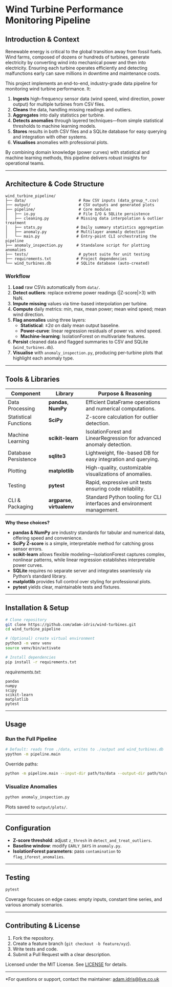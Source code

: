 # Wind Turbine Performance Monitoring Pipeline

## Introduction & Context

Renewable energy is critical to the global transition away from fossil fuels. Wind farms, composed of dozens or hundreds of turbines, generate electricity by converting wind into mechanical power and then into electricity. Ensuring each turbine operates efficiently and detecting malfunctions early can save millions in downtime and maintenance costs.

This project implements an end-to-end, industry-grade data pipeline for monitoring wind turbine performance. It:

1. **Ingests** high-frequency sensor data (wind speed, wind direction, power output) for multiple turbines from CSV files.  
2. **Cleans** the data, handling missing readings and outliers.  
3. **Aggregates** into daily statistics per turbine.  
4. **Detects anomalies** through layered techniques—from simple statistical thresholds to machine learning models.  
5. **Stores** results in both CSV files and a SQLite database for easy querying and integration with other systems.  
6. **Visualises** anomalies with professional plots.  

By combining domain knowledge (power curves) with statistical and machine learning methods, this pipeline delivers robust insights for operational teams.

---

## Architecture & Code Structure

```
wind_turbine_pipeline/
├── data/                       # Raw CSV inputs (data_group_*.csv)
├── output/                     # CSV outputs and generated plots
├── pipeline/                   # Core modules
│   ├── io.py                   # File I/O & SQLite persistence
│   ├── cleaning.py            # Missing data interpolation & outlier treatment
│   ├── stats.py               # Daily summary statistics aggregation
│   ├── anomaly.py             # Multilayer anomaly detection
│   └── main.py                # Entry-point CLI orchestrating the pipeline
├── anomaly_inspection.py      # Standalone script for plotting anomalies
├── tests/                      # pytest suite for unit testing
├── requirements.txt           # Project dependencies
└── wind_turbines.db           # SQLite database (auto-created)
```

### Workflow

1. **Load** raw CSVs automatically from `data/`.  
2. **Detect outliers**: replace extreme power readings (|Z-score|>3) with NaN.  
3. **Impute missing** values via time-based interpolation per turbine.  
4. **Compute** daily metrics: min, max, mean power; mean wind speed; mean wind direction.  
5. **Flag anomalies** using three layers:
   - **Statistical**: ±2σ on daily mean output baseline.  
   - **Power-curve**: linear regression residuals of power vs. wind speed.  
   - **Machine-learning**: IsolationForest on multivariate features.  
6. **Persist** cleaned data and flagged summaries to CSV and SQLite (`wind_turbines.db`).  
7. **Visualise** with `anomaly_inspection.py`, producing per-turbine plots that highlight each anomaly type.

---

## Tools & Libraries

| Component                  | Library                | Purpose & Reasoning                                              |
|----------------------------|------------------------|------------------------------------------------------------------|
| Data Processing            | **pandas**, **NumPy**  | Efficient DataFrame operations and numerical computations.       |
| Statistical Functions      | **SciPy**              | Z-score calculation for outlier detection.                      |
| Machine Learning           | **scikit-learn**       | IsolationForest and LinearRegression for advanced anomaly detection. |
| Database Persistence       | **sqlite3**            | Lightweight, file-based DB for easy integration and querying.     |
| Plotting                   | **matplotlib**         | High-quality, customizable visualizations of anomalies.           |
| Testing                    | **pytest**             | Rapid, expressive unit tests ensuring code reliability.          |
| CLI & Packaging            | **argparse**, **virtualenv** | Standard Python tooling for CLI interfaces and environment management. |

**Why these choices?**  
- **pandas & NumPy** are industry standards for tabular and numerical data, offering speed and convenience.  
- **SciPy Z-score** is a simple, interpretable method for catching gross sensor errors.  
- **scikit-learn** allows flexible modeling—IsolationForest captures complex, nonlinear patterns, while linear regression establishes interpretable power curves.  
- **SQLite** requires no separate server and integrates seamlessly via Python’s standard library.  
- **matplotlib** provides full control over styling for professional plots.  
- **pytest** yields clear, maintainable tests and fixtures.

---

## Installation & Setup

```bash
# Clone repository
git clone https://github.com/adam-idris/wind-turbines.git
cd wind_turbine_pipeline

# (Optional) create virtual environment
python3 -m venv venv
source venv/bin/activate

# Install dependencies
pip install -r requirements.txt
```

*requirements.txt*:
```
pandas
numpy
scipy
scikit-learn
matplotlib
pytest
```

---

## Usage

### Run the Full Pipeline
```bash
# Default: reads from ./data, writes to ./output and wind_turbines.db
ypython -m pipeline.main
```
Override paths:
```bash
python -m pipeline.main --input-dir path/to/data --output-dir path/to/output
```

### Visualize Anomalies
```bash
python anomaly_inspection.py
```
Plots saved to `output/plots/`.

---

## Configuration

- **Z-score threshold**: adjust `z_thresh` in `detect_and_treat_outliers`.  
- **Baseline window**: modify `EARLY_DAYS` in `anomaly.py`.  
- **IsolationForest parameters**: pass `contamination` to `flag_iforest_anomalies`.

---

## Testing

```bash
pytest
```
Coverage focuses on edge cases: empty inputs, constant time series, and various anomaly scenarios.

---

## Contributing & License

1. Fork the repository.  
2. Create a feature branch (`git checkout -b feature/xyz`).  
3. Write tests and code.  
4. Submit a Pull Request with a clear description.

Licensed under the MIT License. See [LICENSE](LICENSE) for details.

---

*For questions or support, contact the maintainer: adam.idris@live.co.uk
